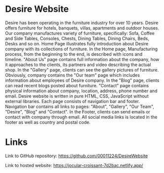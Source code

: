 # Desire Website

Desire has been operating in the furniture industry for over 10 years.
Desire offers furniture for hotels, banquets, villas, apartments and outdoor houses.
Our company manufactures variety of furniture, specifically: Sofa, Coffee and Side Tables, Consoles, Chests, Dining
Tables, Dining Chairs, Beds, Desks and so on.
Home Page illustrates fully introduction about Desire company with its collections of furniture.
In the Home page, Manufacturing process, from the beginning to the end, is described with icons and timeline.
"About Us" page contains full information about the company, how it approaches to the clients, its partners and video describing the actual shop.
In the "Gallery" page, clients can see the gallery pictures of furniture.
Obviously, company contains the "Our team" page which includes information about employees of Desire company.
In the "Blog" page, clients can read recent blogs posted about furniture.
"Contact" page contains physical information about company, location, address, phone number and email.
Desire website is written in pure HTML, CSS, JavaScript without external libraries. 
Each page consists of navigation bar and footer. Navigation bar contains all links to pages: "About", "Gallery", "Our Team", "Desire", "Blog" and "Contact".
In the Footer, clients can send emails or contact with company through email. All social media links is located in the footer as well as country and postal code.

# Links
Link to GitHub repository: https://github.com/00011224/DesireWebsite

Link to hosted website: https://jocular-croissant-7d2bac.netlify.app/